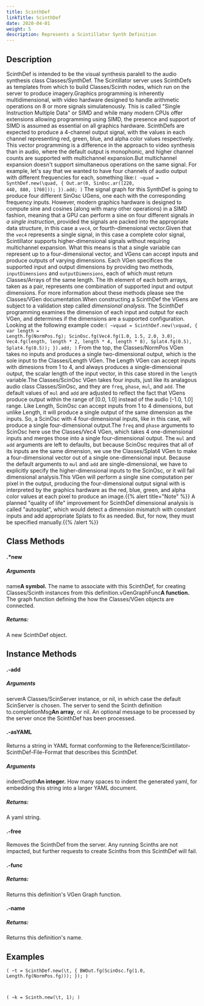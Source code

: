 ```yaml
---
title: ScinthDef
linkTitle: ScinthDef
date: 2020-04-01
weight: 5
description: Represents a Scintillator Synth Definition
---
```



## Description

ScinthDef is intended to be the visual synthesis paralell to the audio synthesis class Classes/SynthDef. The Scintillator server uses ScinthDefs as templates from which to build Classes/Scinth nodes, which run on the server to produce imagery.Graphics programming is inherently multidimensional, with video hardware designed to handle arithmetic operations on 8 or more signals simulatenously. This is called "Single Instruction Multiple Data" or SIMD and while many modern CPUs offer extensions allowing programming using SIMD, the presence and support of SIMD is assumed as essential on all graphics hardware. ScinthDefs are expected to produce a 4-channel output signal, with the values in each channel representing red, green, blue, and alpha color values respectively. This vector programming is a difference in the approach to video synthesis than in audio, where the default output is monophonic, and higher channel counts are supported with multichannel expansion.But multichannel expansion doesn't support simultaneous operations on the same signal. For example, let's say that we wanted to have four channels of audio output with different frequencies for each, something like:<code>(
~quad = SynthDef.new(\quad, {
    Out.ar(0, SinOsc.ar([220, 440, 880, 1760]));
}).add;
)</code>
The signal graph for this SynthDef is going to produce four different SinOsc UGens, one each with the corresponding frequency inputs. However, modern graphics hardware is designed to compute sine and cosines (along with many other operations) in a SIMD fashion, meaning that a GPU can perform a sine on four different signals <em>in a single instruction</em>, provided the signals are packed into the appropriate data structure, in this case a <code>vec4</code>, or fourth-dimensional vector.Given that the <code>vec4</code> represents a single signal, in this case a complete color signal, Scintillator supports higher-dimensional signals without requiring multichannel expansion. What this means is that a single variable can represent up to a four-dimensional vector, and VGens can accept inputs and produce outputs of varying dimensions. Each VGen specifices the supported input and output dimensions by providing two methods, <code>inputDimensions</code> and <code>outputDimensions</code>, each of which must return Classes/Arrays of the same length. The ith element of each both arrays, taken as a pair, represents one combination of supported input and output dimensions. For more information about these methods please see the Classes/VGen documentation.When constructing a ScinthDef the VGens are subject to a validation step called <em>dimensional analysis</em>. The ScinthDef programming examines the dimension of each input and output for each VGen, and determines if the dimensions are a supported configuration. Looking at the following example code:<code>(
~vquad = ScinthDef.new(\vquad, {
    var length = Length.fg(NormPos.fg);
    ScinOsc.fg(Vec4.fg(1.0, 1.5, 2.0, 3.0), Vec4.fg(length, length * 2, length * 4, length * 8),
        Splat4.fg(0.5), Splat4.fg(0.5));
}).add;
)</code>
From the top, the Classes/NormPos VGen takes no inputs and produces a single two-dimensional output, which is the sole input to the Classes/Length VGen. The Length VGen can accept inputs with dimesions from 1 to 4, and always produces a single-dimensional output, the scalar length of the input vector, in this case stored in the <code>length</code> variable.The Classes/ScinOsc VGen takes four inputs, just like its analagous audio class Classes/SinOsc, and they are <code>freq</code>, <code>phase</code>, <code>mul</code>, and <code>add</code>. The default values of <code>mul</code> and <code>add</code> are adjusted to reflect the fact that VGens produce output within the range of [0.0, 1.0] instead of the audio [-1.0, 1.0] range. Like Length, ScinOsc can accept inputs from 1 to 4 dimensions, but unlike Length, it will produce a single output of the same dimension as the inputs. So, a ScinOsc with 4 four-dimensional inputs, like in this case, will produce a single four-dimensional output.The <code>freq</code> and <code>phase</code> arguments to ScinOsc here use the Classes/Vec4 VGen, which takes 4 one-dimensional inputs and merges those into a single four-dimensional output. The <code>mul</code> and <code>add</code> arguments are left to defaults, but because ScinOsc requires that all of its inputs are the same dimension, we use the Classes/Splat4 VGen to make a four-dimensional vector out of a single one-dimensional input. Because the default arguments to <code>mul</code> and <code>add</code> are single-dimensional, we have to explicitly specify the higher-dimensional inputs to the ScinOsc, or it will fail dimensional analysis.This VGen will perform a single sine computation per pixel in the output, producing the four-dimensional output signal with is interpreted by the graphics hardware as the red, blue, green, and alpha color values at each pixel to produce an image.{{% alert title="Note" %}}
A planned "quality of life" improvement for ScinthDef dimensional analysis is called "autosplat", which would detect a dimension mismatch with constant inputs and add appropriate Splats to fix as needed. But, for now, they must be specified manually.{{% /alert %}}


## Class Methods



#### .*new

</h3>
<div class='method'>

##### Arguments

<tr><td class='argumentname'>name<td class='argumentdesc'><strong>A symbol.</strong> The name to associate with this ScinthDef, for creating Classes/Scinth instances from this definition.<tr><td class='argumentname'>vGenGraphFunc<td class='argumentdesc'><strong>A function.</strong> The graph function defining the how the Classes/VGen objects are connected.

##### Returns:

A new ScinthDef object.</div>

## Instance Methods


#### .-add

</h3>
<div class='method'>

##### Arguments

<tr><td class='argumentname'>server<td class='argumentdesc'>A Classes/ScinServer instance, or nil, in which case the default ScinServer is chosen. The server to send the Scinth definition to.<tr><td class='argumentname'>completionMsg<td class='argumentdesc'><strong>An array</strong>, or nil. An optional message to be processed by the server once the ScinthDef has been processed.</div>

#### .-asYAML

</h3>
<div class='method'>Returns a string in YAML format conforming to the Reference/Scintillator-ScinthDef-File-Format that describes this ScinthDef.

##### Arguments

<tr><td class='argumentname'>indentDepth<td class='argumentdesc'><strong>An integer.</strong> How many spaces to indent the generated yaml, for embedding this string into a larger YAML document.

##### Returns:

A yaml string.</div>

#### .-free

</h3>
<div class='method'>Removes the ScinthDef from the server. Any running Scinths are not impacted, but further requests to create Scinths from this ScinthDef will fail.</div>

#### .-func

</h3>
<div class='method'>

##### Returns:

Returns this definition's VGen Graph function.</div>

#### .-name

</h3>
<div class='method'>

##### Returns:

Returns this definition's name.</div>

## Examples

<code>(
~t = ScinthDef.new(\t, {
    BWOut.fg(ScinOsc.fg(1.0, Length.fg(NormPos.fg)));
});
)

(
~k = Scinth.new(\t, 1);
)</code>
